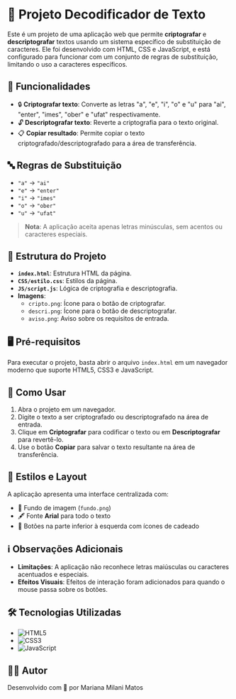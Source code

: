 # 🔐 Projeto Decodificador de Texto

Este é um projeto de uma aplicação web que permite **criptografar** e **descriptografar** textos usando um sistema específico de substituição de caracteres. Ele foi desenvolvido com HTML, CSS e JavaScript, e está configurado para funcionar com um conjunto de regras de substituição, limitando o uso a caracteres específicos.

## 🌟 Funcionalidades

- 🔒 **Criptografar texto**: Converte as letras "a", "e", "i", "o" e "u" para "ai", "enter", "imes", "ober" e "ufat" respectivamente.
- 🔓 **Descriptografar texto**: Reverte a criptografia para o texto original.
- 📋 **Copiar resultado**: Permite copiar o texto criptografado/descriptografado para a área de transferência.

## 🔤 Regras de Substituição

- `"a"` -> `"ai"`
- `"e"` -> `"enter"`
- `"i"` -> `"imes"`
- `"o"` -> `"ober"`
- `"u"` -> `"ufat"`

> **Nota**: A aplicação aceita apenas letras minúsculas, sem acentos ou caracteres especiais.

## 📂 Estrutura do Projeto

- **`index.html`**: Estrutura HTML da página.
- **`CSS/estilo.css`**: Estilos da página.
- **`JS/script.js`**: Lógica de criptografia e descriptografia.
- **Imagens**:
  - `cripto.png`: Ícone para o botão de criptografar.
  - `descri.png`: Ícone para o botão de descriptografar.
  - `aviso.png`: Aviso sobre os requisitos de entrada.

## 🖥️ Pré-requisitos

Para executar o projeto, basta abrir o arquivo `index.html` em um navegador moderno que suporte HTML5, CSS3 e JavaScript.

## 📖 Como Usar

1. Abra o projeto em um navegador.
2. Digite o texto a ser criptografado ou descriptografado na área de entrada.
3. Clique em **Criptografar** para codificar o texto ou em **Descriptografar** para revertê-lo.
4. Use o botão **Copiar** para salvar o texto resultante na área de transferência.

## 🎨 Estilos e Layout

A aplicação apresenta uma interface centralizada com:
- 📸 Fundo de imagem (`fundo.png`)
- 🖋️ Fonte **Arial** para todo o texto
- 🔘 Botões na parte inferior à esquerda com ícones de cadeado

## ℹ️ Observações Adicionais

- **Limitações**: A aplicação não reconhece letras maiúsculas ou caracteres acentuados e especiais.
- **Efeitos Visuais**: Efeitos de interação foram adicionados para quando o mouse passa sobre os botões.

## 🛠️ Tecnologias Utilizadas

- ![HTML5](https://img.shields.io/badge/HTML5-E34F26?style=flat&logo=html5&logoColor=white)
- ![CSS3](https://img.shields.io/badge/CSS3-1572B6?style=flat&logo=css3&logoColor=white)
- ![JavaScript](https://img.shields.io/badge/JavaScript-F7DF1E?style=flat&logo=javascript&logoColor=black)

## 👩‍💻 Autor

Desenvolvido com 💙 por Mariana Milani Matos

